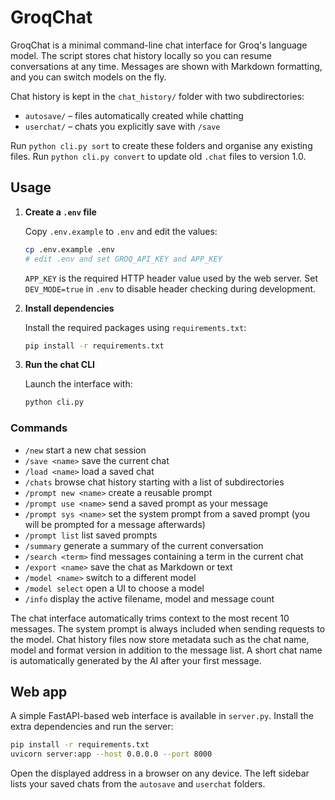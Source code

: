 # GroqChat

GroqChat is a minimal command-line chat interface for Groq's language model. The script stores chat history locally so you can resume conversations at any time. Messages are shown with Markdown formatting, and you can switch models on the fly.

Chat history is kept in the `chat_history/` folder with two subdirectories:
* `autosave/`  – files automatically created while chatting
* `userchat/` – chats you explicitly save with `/save`

Run `python cli.py sort` to create these folders and organise any existing files.
Run `python cli.py convert` to update old `.chat` files to version 1.0.

## Usage

1. **Create a `.env` file**

   Copy `.env.example` to `.env` and edit the values:

   ```bash
   cp .env.example .env
   # edit .env and set GROQ_API_KEY and APP_KEY
   ```

   `APP_KEY` is the required HTTP header value used by the web server.
   Set `DEV_MODE=true` in `.env` to disable header checking during development.

2. **Install dependencies**

   Install the required packages using `requirements.txt`:

   ```bash
   pip install -r requirements.txt
   ```

3. **Run the chat CLI**

   Launch the interface with:

   ```bash
   python cli.py
   ```

### Commands

- `/new` start a new chat session
- `/save <name>` save the current chat
- `/load <name>` load a saved chat
- `/chats` browse chat history starting with a list of subdirectories
- `/prompt new <name>` create a reusable prompt
- `/prompt use <name>` send a saved prompt as your message
- `/prompt sys <name>` set the system prompt from a saved prompt
  (you will be prompted for a message afterwards)
- `/prompt list` list saved prompts
- `/summary` generate a summary of the current conversation
- `/search <term>` find messages containing a term in the current chat
- `/export <name>` save the chat as Markdown or text
- `/model <name>` switch to a different model
- `/model select` open a UI to choose a model
- `/info` display the active filename, model and message count

The chat interface automatically trims context to the most recent 10
messages. The system prompt is always included when sending requests to
the model. Chat history files now store metadata such as the chat name,
model and format version in addition to the message list. A short chat name
is automatically generated by the AI after your first message.


## Web app

A simple FastAPI-based web interface is available in `server.py`.
Install the extra dependencies and run the server:

```bash
pip install -r requirements.txt
uvicorn server:app --host 0.0.0.0 --port 8000
```

Open the displayed address in a browser on any device. The left sidebar lists
your saved chats from the `autosave` and `userchat` folders.
